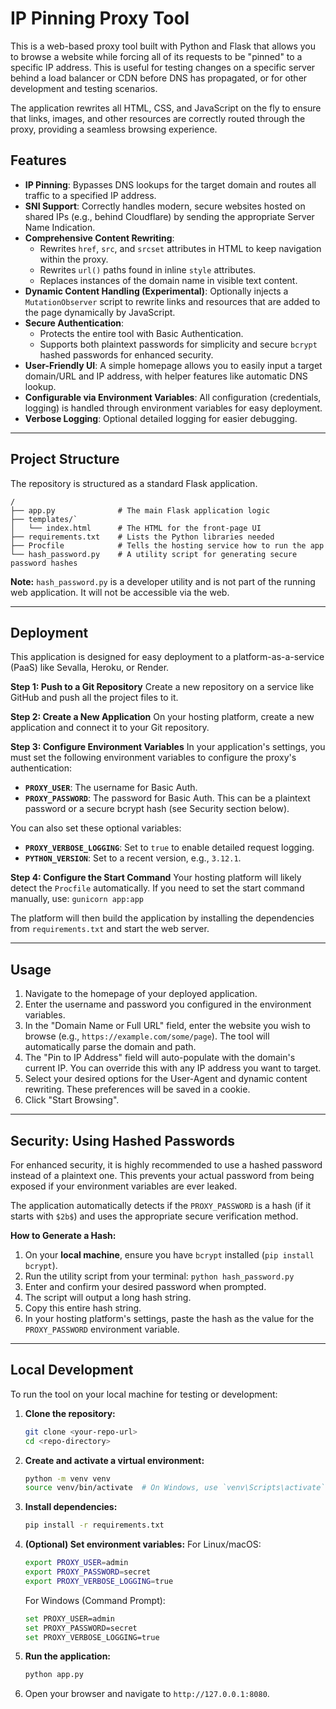 # IP Pinning Proxy Tool

This is a web-based proxy tool built with Python and Flask that allows you to browse a website while forcing all of its requests to be "pinned" to a specific IP address. This is useful for testing changes on a specific server behind a load balancer or CDN before DNS has propagated, or for other development and testing scenarios.

The application rewrites all HTML, CSS, and JavaScript on the fly to ensure that links, images, and other resources are correctly routed through the proxy, providing a seamless browsing experience.

## Features

- **IP Pinning**: Bypasses DNS lookups for the target domain and routes all traffic to a specified IP address.
- **SNI Support**: Correctly handles modern, secure websites hosted on shared IPs (e.g., behind Cloudflare) by sending the appropriate Server Name Indication.
- **Comprehensive Content Rewriting**:
    - Rewrites `href`, `src`, and `srcset` attributes in HTML to keep navigation within the proxy.
    - Rewrites `url()` paths found in inline `style` attributes.
    - Replaces instances of the domain name in visible text content.
- **Dynamic Content Handling (Experimental)**: Optionally injects a `MutationObserver` script to rewrite links and resources that are added to the page dynamically by JavaScript.
- **Secure Authentication**:
    - Protects the entire tool with Basic Authentication.
    - Supports both plaintext passwords for simplicity and secure `bcrypt` hashed passwords for enhanced security.
- **User-Friendly UI**: A simple homepage allows you to easily input a target domain/URL and IP address, with helper features like automatic DNS lookup.
- **Configurable via Environment Variables**: All configuration (credentials, logging) is handled through environment variables for easy deployment.
- **Verbose Logging**: Optional detailed logging for easier debugging.

---

## Project Structure

The repository is structured as a standard Flask application.


```
/ 
├── app.py              # The main Flask application logic
├── templates/` 
│   └── index.html      # The HTML for the front-page UI
├── requirements.txt    # Lists the Python libraries needed
├── Procfile            # Tells the hosting service how to run the app
└── hash_password.py    # A utility script for generating secure password hashes
```

**Note:** `hash_password.py` is a developer utility and is not part of the running web application. It will not be accessible via the web.

---

## Deployment

This application is designed for easy deployment to a platform-as-a-service (PaaS) like Sevalla, Heroku, or Render.

**Step 1: Push to a Git Repository**
Create a new repository on a service like GitHub and push all the project files to it.

**Step 2: Create a New Application**
On your hosting platform, create a new application and connect it to your Git repository.

**Step 3: Configure Environment Variables**
In your application's settings, you must set the following environment variables to configure the proxy's authentication:

- **`PROXY_USER`**: The username for Basic Auth.
- **`PROXY_PASSWORD`**: The password for Basic Auth. This can be a plaintext password or a secure bcrypt hash (see Security section below).

You can also set these optional variables:

- **`PROXY_VERBOSE_LOGGING`**: Set to `true` to enable detailed request logging.
- **`PYTHON_VERSION`**: Set to a recent version, e.g., `3.12.1`.

**Step 4: Configure the Start Command**
Your hosting platform will likely detect the `Procfile` automatically. If you need to set the start command manually, use:
`gunicorn app:app`

The platform will then build the application by installing the dependencies from `requirements.txt` and start the web server.

---

## Usage

1.  Navigate to the homepage of your deployed application.
2.  Enter the username and password you configured in the environment variables.
3.  In the "Domain Name or Full URL" field, enter the website you wish to browse (e.g., `https://example.com/some/page`). The tool will automatically parse the domain and path.
4.  The "Pin to IP Address" field will auto-populate with the domain's current IP. You can override this with any IP address you want to target.
5.  Select your desired options for the User-Agent and dynamic content rewriting. These preferences will be saved in a cookie.
6.  Click "Start Browsing".

---

## Security: Using Hashed Passwords

For enhanced security, it is highly recommended to use a hashed password instead of a plaintext one. This prevents your actual password from being exposed if your environment variables are ever leaked.

The application automatically detects if the `PROXY_PASSWORD` is a hash (if it starts with `$2b$`) and uses the appropriate secure verification method.

**How to Generate a Hash:**

1.  On your **local machine**, ensure you have `bcrypt` installed (`pip install bcrypt`).
2.  Run the utility script from your terminal: `python hash_password.py`
3.  Enter and confirm your desired password when prompted.
4.  The script will output a long hash string.
5.  Copy this entire hash string.
6.  In your hosting platform's settings, paste the hash as the value for the `PROXY_PASSWORD` environment variable.

---

## Local Development

To run the tool on your local machine for testing or development:

1.  **Clone the repository:**
    ```bash
    git clone <your-repo-url>
    cd <repo-directory>
    ```
2.  **Create and activate a virtual environment:**
    ```bash
    python -m venv venv
    source venv/bin/activate  # On Windows, use `venv\Scripts\activate`
    ```
3.  **Install dependencies:**
    ```bash
    pip install -r requirements.txt
    ```
4.  **(Optional) Set environment variables:**
    For Linux/macOS:
    ```bash
    export PROXY_USER=admin
    export PROXY_PASSWORD=secret
    export PROXY_VERBOSE_LOGGING=true
    ```
    For Windows (Command Prompt):
    ```bash
    set PROXY_USER=admin
    set PROXY_PASSWORD=secret
    set PROXY_VERBOSE_LOGGING=true
    ```
5.  **Run the application:**
    ```bash
    python app.py
    ```
6.  Open your browser and navigate to `http://127.0.0.1:8080`.